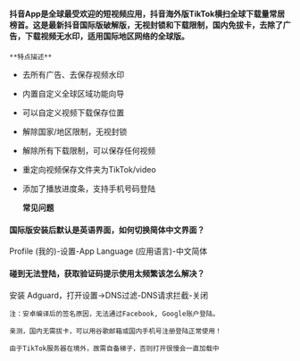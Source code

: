 #### 抖音App是全球最受欢迎的短视频应用，抖音海外版TikTok横扫全球下载量常居榜首。这是最新抖音国际版破解版，无视封锁和下载限制，国内免拔卡，去除了广告，下载视频无水印，适用国际地区网络的全球版。



	

	**特点描述**

- 去所有广告、去保存视频水印

- 内置自定义全球区域功能向导

- 可以自定义视频下载保存位置

- 解除国家/地区限制，无视封锁

- 解除所有下载限制，可以保存任何视频

- 重定向视频保存文件夹为TikTok/video

- 添加了播放进度条，支持手机号码登陆

	**常见问题**

#### 国际版安装后默认是英语界面，如何切换简体中文界面？

Profile (我的)-设置-App Language (应用语言)-中文简体

#### 碰到无法登陆，获取验证码提示使用太频繁该怎么解决？

安装 Adguard，打开设置-&gt;DNS过滤-DNS请求拦截-关闭

	注：安卓编译后的签名原因，无法通过Facebook, Google账户登陆。

	亲测，国内无需拔卡，可以用谷歌邮箱或国内手机号注册登陆正常使用！

	由于TikTok服务器在境外，故需自备梯子，否则打开很慢会一直加载中
